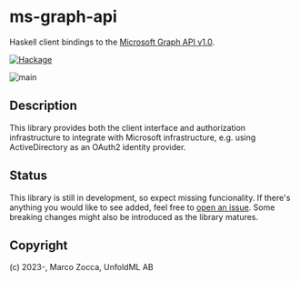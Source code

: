 # ms-graph-api

Haskell client bindings to the [Microsoft Graph API v1.0](https://learn.microsoft.com/en-us/graph/api/overview?view=graph-rest-1.0).
    
[![Hackage](https://img.shields.io/hackage/v/ms-graph-api?style=for-the-badge)](https://hackage.haskell.org/package/ms-graph-api)

![main](https://github.com/unfoldml/ms-graph-api/actions/workflows/haskell.yml/badge.svg?branch=main)


## Description

This library provides both the client interface and authorization infrastructure to integrate with Microsoft infrastructure, e.g. using ActiveDirectory as an OAuth2 identity provider.

## Status

This library is still in development, so expect missing funcionality.
If there's anything you would like to see added, feel free to
[open an issue](https://github.com/unfoldml/ms-graph-api/issues/new).
Some breaking changes might also be introduced as the library matures.

## Copyright

(c) 2023-, Marco Zocca, UnfoldML AB
